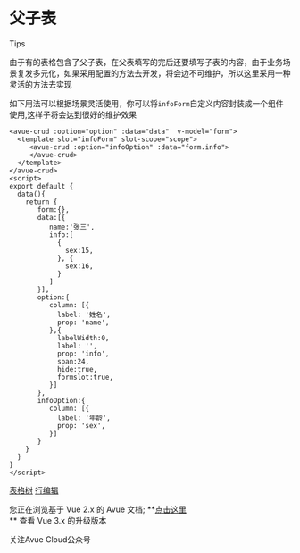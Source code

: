 父子表
===

Tips

由于有的表格包含了父子表，在父表填写的完后还要填写子表的内容，由于业务场景复发多元化，如果采用配置的方法去开发，将会边不可维护，所以这里采用一种灵活的方法去实现

如下用法可以根据场景灵活使用，你可以将`infoForm`自定义内容封装成一个组件使用,这样子将会达到很好的维护效果

```vue
<avue-crud :option="option" :data="data"  v-model="form">
  <template slot="infoForm" slot-scope="scope">
     <avue-crud :option="infoOption" :data="form.info">
     </avue-crud>
  </template>
</avue-crud>
<script>
export default {
  data(){
    return {
       form:{},
       data:[{
          name:'张三',
          info:[
            {
              sex:15,
            }, {
              sex:16,
            }
          ]
       }],
       option:{
          column: [{
            label: '姓名',
            prop: 'name',
          },{
            labelWidth:0,
            label: '',
            prop: 'info',
            span:24,
            hide:true,
            formslot:true,
          }]
       },
       infoOption:{
          column: [{
            label: '年龄',
            prop: 'sex',
          }]
       }
    }
  }
}
</script>
```

[表格树](https://v2.avuejs.com/crud/crud-tree/) [行编辑](https://v2.avuejs.com/crud/crud-cell/)

您正在浏览基于 Vue 2.x 的 Avue 文档; **[点击这里](https://avuejs.com/)  
** 查看 Vue 3.x 的升级版本

关注Avue Cloud公众号